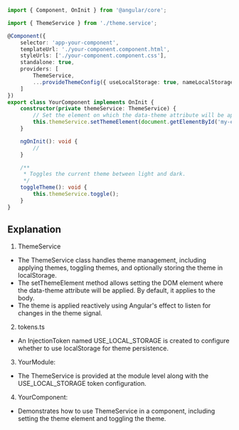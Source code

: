 ```typescript
import { Component, OnInit } from '@angular/core';

import { ThemeService } from './theme.service';

@Component({
    selector: 'app-your-component',
    templateUrl: './your-component.component.html',
    styleUrls: ['./your-component.component.css'],
    standalone: true,
    providers: [
        ThemeService,
        ...provideThemeConfig({ useLocalStorage: true, nameLocalStorageKey: 'data-theme', elementTheme: 'myElement' })
    ]
})
export class YourComponent implements OnInit {
    constructor(private themeService: ThemeService) {
        // Set the element on which the data-theme attribute will be applied
        this.themeService.setThemeElement(document.getElementById('my-element'));
    }

    ngOnInit(): void {
        //
    }

    /**
     * Toggles the current theme between light and dark.
     */
    toggleTheme(): void {
        this.themeService.toggle();
    }
}
```

## Explanation

1. ThemeService

-   The ThemeService class handles theme management, including applying themes, toggling themes, and optionally storing the theme in localStorage.
-   The setThemeElement method allows setting the DOM element where the data-theme attribute will be applied. By default, it applies to the body.
-   The theme is applied reactively using Angular's effect to listen for changes in the theme signal.

2. tokens.ts

-   An InjectionToken named USE_LOCAL_STORAGE is created to configure whether to use localStorage for theme persistence.

3. YourModule:

-   The ThemeService is provided at the module level along with the USE_LOCAL_STORAGE token configuration.

4. YourComponent:

-   Demonstrates how to use ThemeService in a component, including setting the theme element and toggling the theme.
